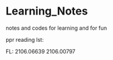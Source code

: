 # Learning_Notes
notes and codes for learning and for fun

ppr reading lst:

FL:
2106.06639
2106.00797
